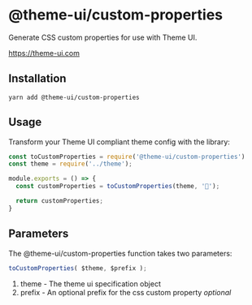 # @theme-ui/custom-properties

Generate CSS custom properties for use with Theme UI.

https://theme-ui.com

## Installation

```
yarn add @theme-ui/custom-properties
```


## Usage

Transform your Theme UI compliant theme config with the library:

```js
const toCustomProperties = require('@theme-ui/custom-properties')
const theme = require('../theme');

module.exports = () => {
  const customProperties = toCustomProperties(theme, '🍭');

  return customProperties;
}
```


## Parameters

The @theme-ui/custom-properties function takes two parameters:

```js
toCustomProperties( $theme, $prefix );
```

1. theme - The theme ui specification object
1. prefix - An optional prefix for the css custom property _optional_

